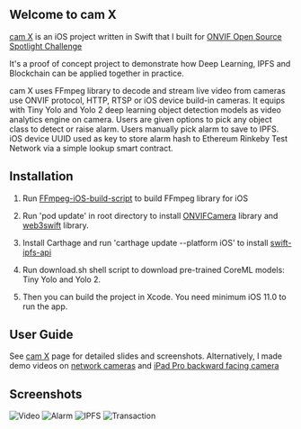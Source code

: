 ## Welcome to cam X

[cam X](https://onvif-spotlight.bemyapp.com/#/projects/5b059d5d1b428b000497e09d) is an iOS project written in Swift that I built for [ONVIF Open Source Spotlight Challenge](https://onvif-challenge.bemyapp.com/)

It's a proof of concept project to demonstrate how Deep Learning, IPFS and Blockchain can be applied together in practice. 

cam X uses FFmpeg library to decode and stream live video from cameras use ONVIF protocol, HTTP, RTSP or iOS device build-in cameras. It equips with Tiny Yolo and Yolo 2 deep learning object detection models as video analytics engine on camera. Users are given options to pick any object class to detect or raise alarm. Users manually pick alarm to save to IPFS. iOS device UUID used as key to store alarm hash to Ethereum Rinkeby Test Network via a simple lookup smart contract.

## Installation

1. Run [FFmpeg-iOS-build-script](https://github.com/kewlbear/FFmpeg-iOS-build-script) to build FFmpeg library for iOS

2. Run 'pod update' in root directory to install [ONVIFCamera](https://github.com/rvi/ONVIFCamera) library and [web3swift](https://github.com/BANKEX/web3swift) library.

3. Install Carthage and run 'carthage update --platform iOS' to install [swift-ipfs-api](https://github.com/ipfs/swift-ipfs-api)

4. Run download.sh shell script to download pre-trained CoreML models: Tiny Yolo and Yolo 2.

5. Then you can build the project in Xcode. You need minimum iOS 11.0 to run the app.

## User Guide

See [cam X](https://onvif-spotlight.bemyapp.com/#/projects/5b059d5d1b428b000497e09d) page for detailed slides and screenshots.
Alternatively, I made demo videos on [network cameras](https://youtu.be/DV081JC3cjY) and [iPad Pro backward facing camera](https://youtu.be/I_9fAaTosmg)

## Screenshots
![Video](https://res.cloudinary.com/ideation/image/upload/w_1920,h_1124,dpr_1/z1xrhdjenoyht5locyf8.png)
![Alarm](https://res.cloudinary.com/ideation/image/upload/w_1920,h_1124,dpr_1/nus9pusqao4fvusfmuvu.png)
![IPFS](https://res.cloudinary.com/ideation/image/upload/w_1920,h_1124,dpr_1/wfrm11ysdyyxbd8tjgn9.png)
![Transaction](https://res.cloudinary.com/ideation/image/upload/w_1920,h_1124,dpr_1/v2nueabfkkauwa7rj0xp.png)
